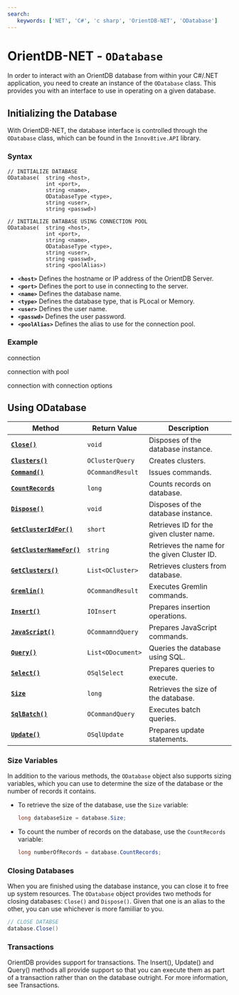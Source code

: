 ```yaml
---
search:
   keywords: ['NET', 'C#', 'c sharp', 'OrientDB-NET', 'ODatabase']
---
```


# OrientDB-NET - `ODatabase`

In order to interact with an OrientDB database from within your C#/.NET application, you need to create an instance of the `ODatabase` class.  This provides you with an interface to use in operating on a given database.

## Initializing the Database

With OrientDB-NET, the database interface is controlled through the `ODatabase` class, which can be found in the `Innov8tive.API` library.

### Syntax

```
// INITIALIZE DATABASE
ODatabase(  string <host>, 
            int <port>,
            string <name>,
            ODatabaseType <type>,
            string <user>,
            string <passwd>)

// INITIALIZE DATABASE USING CONNECTION POOL
ODatabase(  string <host>,
            int <port>,
            string <name>,
            ODatabaseType <type>,
            string <user>,
            string <passwd>,
            string <poolAlias>)
```

- **`<host>`** Defines the hostname or IP address of the OrientDB Server.
- **`<port>`** Defines the port to use in connecting to the server.
- **`<name>`** Defines the database name.
- **`<type>`** Defines the database type, that is PLocal or Memory.
- **`<user>`** Defines the user name.
- **`<passwd>`** Defines the user password.
- **`<poolAlias>`** Defines the alias to use for the connection pool.


### Example

connection

connection with pool

connection with connection options


## Using ODatabase


| Method | Return Value | Description |
|---|---|---|
| [**`Close()`**](#closing-databases) | `void` | Disposes of the database instance. |
| [**`Clusters()`**](NET-Database-Clusters.md) | `OClusterQuery` | Creates clusters. |
| [**`Command()`**](NET-Database-Command.md) | `OCommandResult` | Issues commands. |
| [**`CountRecords`**](#size-variables) | `long` | Counts records on database. |
| [**`Dispose()`**](#closing-databases) | `void` | Disposes of the database instance. |
| [**`GetClusterIdFor()`**](NET-Database-GetClusterIdFor.md) | `short` | Retrieves ID for the given cluster name.|
| [**`GetClusterNameFor()`**](NET-Database-GetClusterNameFor.md) | `string` | Retrieves the name for the given Cluster ID. |
| [**`GetClusters()`**](NET-Database-GetClusters.md) | `List<OCluster>` | Retrieves clusters from database. |
| [**`Gremlin()`**](NET-Database-Gremlin.md) | `OCommandResult` | Executes Gremlin commands. |
| [**`Insert()`**](NET-Database-Insert.md) | `IOInsert` | Prepares insertion operations. |
| [**`JavaScript()`**](NET-Database-JS.md) | `OCommamndQuery` | Prepares JavaScript commands. |
| [**`Query()`**](NET-Database-Query.md) | `List<ODocument>` | Queries the database using SQL. |
| [**`Select()`**](NET-Database-Select.md) | `OSqlSelect` | Prepares queries to execute. |
| [**`Size`**](#size-variables) | `long` | Retrieves the size of the database. |
| [**`SqlBatch()`**](NET-Database-SqlBatch.md) | `OCommandQuery` | Executes batch queries. |
| [**`Update()`**](NET-Database-Update.md) | `OSqlUpdate` | Prepares update statements. |

### Size Variables

In addition to the various methods, the `ODatabase` object also supports sizing variables, which you can use to determine the size of the database or the number of records it contains.

- To retrieve the size of the database, use the `Size` variable:

  ```csharp
  long databaseSize = database.Size;
  ```

- To count the number of records on the database, use the `CountRecords` variable:

  ```csharp
  long numberOfRecords = database.CountRecords;
  ```


### Closing Databases

When you are finished using the database instance, you can close it to free up system resources.  The `ODatabase` object provides two methods for closing databases: `Close()` and `Dispose()`.  Given that one is an alias to the other, you can use whichever is more famiiliar to you.

```csharp
// CLOSE DATABSE
database.Close()
```


### Transactions

OrientDB provides support for transactions.  The Insert(), Update() and Query() methods all provide support so that you can execute them as part of a transaction rather than on the database outright.  For more information, see Transactions.


